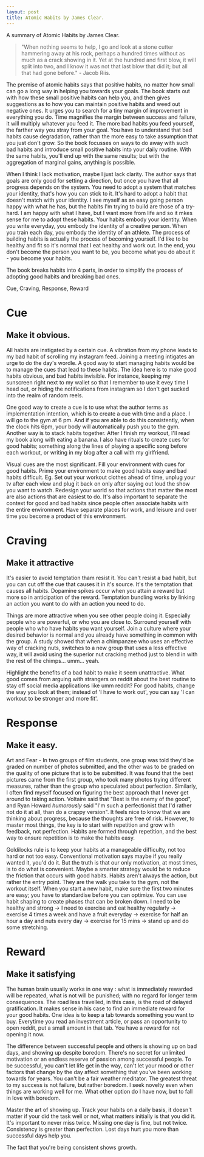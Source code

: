 ```yaml
---
layout: post
title: Atomic Habits by James Clear.
---
```


A summary of Atomic Habits by James Clear.

> "When nothing seems to help, I go and look at a stone cutter hammering away at his rock, perhaps a hundred times without as much as a crack showing in it. Yet at the hundred and first blow, it will split into two, and I know it was not that last blow that did it; but all that had gone before." - Jacob Riis.

The premise of atomic habits says that positive habits, no matter how small can go a long way in helping you towards your goals. The book starts out with how these small positive habits can help you, and then gives suggestions as to how you can maintain positive habits and weed out negative ones. It urges you to search for a tiny margin of improvement in everything you do. Time magnifies the margin between success and failure, it will multiply whatever you feed it. The more bad habits you feed yourself, the farther way you stray from your goal. You have to understand that bad habits cause degradation, rather than the more easy to take assumption that you just don't grow. So the book focusses on ways to do away with such bad habits and introduce small positive habits into your daily routine. With the same habits, you'll end up with the same results; but with the aggregation of marginal gains, anything is possible.

When I think I lack motivation, maybe I just lack clarity. The author says that goals are only good for setting a direction, but once you have that all progress depends on the system. You need to adopt a system that matches your identity, that's how you can stick to it. It's hard to adopt a habit that doesn't match with your identity. I see myself as an easy going person happy with what he has, but the habits I'm trying to build are those of a try-hard. I am happy with what I have, but I want more from life and so it mkes sense for me to adopt these habits. Your habits embody your identity. When you write everyday, you embody the identity of a creative person. When you train each day, you embody the identity of an athlete. The process of building habits is actually the process of becoming yourself. I'd like to be healthy and fit so it's normal that I eat healthy and work out. In the end, you don't become the person you want to be, you become what you do about it - you become your habits.

The book breaks habits into 4 parts, in order to simplify the process of adopting good habits and breaking bad ones.

Cue, Craving, Response, Reward

# Cue
## Make it obvious.
All habits are instigated by a certain cue. A vibration from my phone leads to my bad habit of scrolling my instagram feed. Joining a meeting intigates an urge to do the day's wordle. A good way to start managing habits would be to manage the cues that lead to these habits. The idea here is to make good habits obvious, and bad habits invisible. For instance, keeping my sunscreen right next to my wallet so that I remember to use it evey time I head out, or hiding the notifications from instagram so I don't get sucked into the realm of random reels.

One good way to create a cue is to use what the author terms as implementation intention, which is to create a cue with time and a place. I will go to the gym at 6 pm. And if you are able to do this consistently, when the clock hits 6pm, your body will automatically push you to the gym. Another way is to stack habits together. After I finish my workout, I'll read my book along with eating a banana. I also have rituals to create cues for good habits; something along the lines of playing a specific song before each workout, or writing in my blog after a call with my girlfriend. 

Visual cues are the most significant. Fill your environment with cues for good habits. Prime your environment to make good habits easy and bad habits difficult. Eg. Set out your workout clothes ahead of time, unplug your tv after each view and plug it back on only after saying out loud the show you want to watch. Redesign your world so that actions that matter the most are also actions that are easiest to do. It's also important to separate the context for good and bad habits since people often associate habits with the entire environment. Have separate places for work, and leisure and over time you become a product of this environment. 

# Craving
## Make it attractive 
It's easier to avoid temptation tham resist it. You can't resist a bad habit, but you can cut off the cue that causes it in it's source. It's the temptation that causes all habits. Dopamine spikes occur when you attain a reward but more so in anticipation of the reward. Temptation bundling works by linking an action you want to do with an action you need to do.

Things are more attractive when you see other people doing it. Especially people who are powerful, or who you are close to.
Surround yourself with people who who have habits you want yourself. Join a culture where your desired behavior is normal and you already have something in common with the group. A study showed that when a chimpanzee who uses an effective way of cracking nuts, switches to a new group that uses a less effective way, it will avoid using the superior nut cracking method just to blend in with the rest of the chimps... umm... yeah.

Highlight the benefits of a bad habit to make it seem unattractive. What good comes from arguing with strangers on reddit about the best routine to stay off social media applications like umm reddit? For good habits, change the way you look at them; instead of 'I have to work out', you can say 'I can workout to be stronger and more fit'.

# Response
## Make it easy.
Art and Fear - In two groups of film students, one group was told they'd be graded on number of photos submitted, and the other was to be graded on the quality of one picture that is to be submitted. It was found that the best pictures came from the first group, who took many photos trying different measures, rather than the group who speculated about perfection. Similarly, I often find myself focused on figuring the best approach that I never get around to taking action. Voltaire said that "Best is the enemy of the good", and Ryan Howard *humorously* said "I'm such a perfectionist that I'd rather not do it at all, than do a crappy version". It feels nice to know that we are thinking about progress, because the thoughts are free of risk. However, to master most things, the key is to start with repetition and grow with feedback, not perfection. Habits are formed through repetition, and the best way to ensure repetition is to make the habits easy. 

Goldilocks rule is to keep your habits at a manageable difficulty, not too hard or not too easy. Conventional motivation says maybe if you really wanted it, you'd do it. But the truth is that our only motivation, at most times, is to do what is convenient. Maybe a smarter strategy would be to reduce the friction that occurs with good habits.
Habits aren't always the action, but rather the entry point. They are the walk you take to the gym, not the workout itself. When you start a new habit, make sure the first two minutes are easy; you have to standardise before you can optimize. You can use habit shaping to create phases that can be broken down. I need to be healthy and strong -> I need to exercise and eat healthy regularly -> exercise 4 times a week and have a fruit everyday -> exercise for half an hour a day and nuts every day -> exercise for 15 mins -> stand up and do some stretching.

# Reward
## Make it satisfying 
The human brain usually works in one way : what is immediately rewarded will be repeated, what is not will be punished; with no regard for longer term consequences. The road less travelled, in this case, is the road of delayed gratification. It makes sense in his case to find an immediate reward for your good habits. One idea is to keep a tab towards something you want to buy. Everytime you read an investment article, or pass an opportunity to open reddit, put a small amount in that tab. You have a reward for not opening it now. 

The difference between successful people and others is showing up on bad days, and showing up despite boredom. There's no secret for unlimited motivation or an endless reserve of passion among successful people. To be successful, you can't let life get in the way, can't let your mood or other factors that change by the day affect something that you've been working towards for years.
You can't be a fair weather meditator. The greatest threat to my success is not failure, but rather boredom. I seek novelty even when things are working well for me. What other option do I have now, but to fall in love with boredom. 

Master the art of showing up. Track your habits on a daily basis, it doesn't matter if your did the task well or not, what matters initially is that you did it. It's important to never miss twice. Missing one day is fine, but not twice. Consistency is greater than perfection. Lost days hurt you more than successful days help you. 

The fact that you're being consistent shows growth. 
